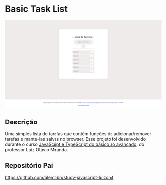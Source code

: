 # Basic Task List
![Demo](docs/demo.png)

## Descrição
Uma simples lista de tarefas que contém funções de adicionar/remover tarefas e mante-las salvas no browser. Esse projeto foi desenvolvido durante o curso [JavaScript e TypeScript do básico ao avançado](https://www.udemy.com/course/curso-de-javascript-moderno-do-basico-ao-avancado/learn/lecture/16342392?start=0#overview), do professor Luiz Otávio Miranda.

## Repositório Pai
https://github.com/alemobn/study-javascript-luizomf